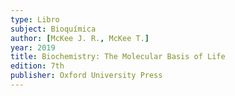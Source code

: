 ```yaml
---
type: Libro
subject: Bioquímica
author: [McKee J. R., McKee T.]
year: 2019
title: Biochemistry: The Molecular Basis of Life
edition: 7th
publisher: Oxford University Press
---
```

